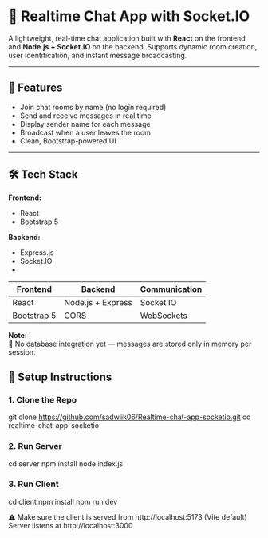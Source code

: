 # 🧠 Realtime Chat App with Socket.IO

A lightweight, real-time chat application built with **React** on the frontend and **Node.js + Socket.IO** on the backend. Supports dynamic room creation, user identification, and instant message broadcasting.

---

## 🚀 Features

- Join chat rooms by name (no login required)
- Send and receive messages in real time
- Display sender name for each message
- Broadcast when a user leaves the room
- Clean, Bootstrap-powered UI

---

## 🛠 Tech Stack

**Frontend:**
- React
- Bootstrap 5

**Backend:**
- Express.js
- Socket.IO
- 
| Frontend       | Backend          | Communication |
|----------------|----------------  |---------------|
| React          | Node.js + Express| Socket.IO     |
| Bootstrap 5    | CORS             | WebSockets    |

**Note:**  
🚫 No database integration yet — messages are stored only in memory per session.

## 🔧 Setup Instructions

### 1. Clone the Repo
git clone https://github.com/sadwiik06/Realtime-chat-app-socketio.git
cd realtime-chat-app-socketio

### 2. Run Server
cd server
npm install
node index.js

### 3. Run Client
cd client
npm install
npm run dev

⚠️ Make sure the client is served from http://localhost:5173 (Vite default)
Server listens at http://localhost:3000
